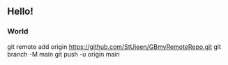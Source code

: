## Hello!
### World
git remote add origin https://github.com/StUjeen/GBmyRemoteRepo.git
git branch -M main
git push -u origin main


